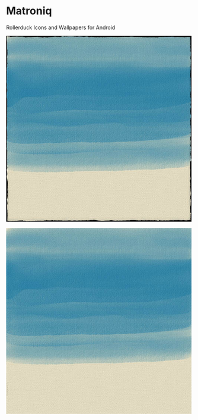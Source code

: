 # Matroniq
Rollerduck Icons and Wallpapers
for Android

![Blue-torn](Thumbs/Blue-torn.jpg)


![Blue](Thumbs/Blue.jpg)

